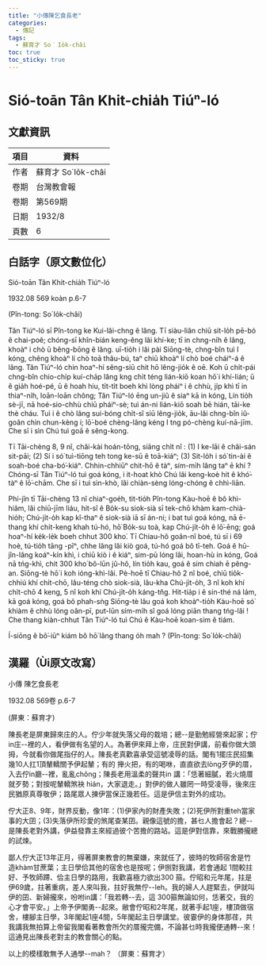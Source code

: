 ```yaml
---
title: "小傳陳乞食長老"
categories:
  - 傳記
tags:
  - 蘇育才 So͘ Io̍k-châi
toc: true
toc_sticky: true
---
```


# Sió-toān Tân Khit-chia̍h Tiúⁿ-ló

## 文獻資訊

| 項目 | 資料 |
|---|---|
| 作者 | 蘇育才 So͘ Io̍k-châi |
| 卷期 | 台灣教會報 |
| 卷期 | 第569期 |
| 日期 | 1932/8 |
| 頁數 | 6 |

## 白話字（原文數位化）

Sió-toān Tân Khit-chia̍h Tiúⁿ-ló

1932.08 569 koàn p.6-7

(Pîn-tong: So͘ Io̍k-châi)

Tân Tiúⁿ-ló sī Pîn-tong ke Kui-lâi-chng ê lâng. Tī siàu-liân chiū sit-lo̍h pē-bó ê chai-poê; chóng-sī khîn-bián keng-êng lâi khí-ke; tī in chng-ni̍h ê lâng, khoàⁿ i chò ū bêng-bōng ê lâng. uī-tio̍h i lâi pài Siōng-tè, chng-bîn tuì I kóng, chêng khoàⁿ lí chò toā thâu-bú, taⁿ chiū khoàⁿ lí chò boé cháiⁿ-á ê lâng. Tân Tiúⁿ-ló chin hoaⁿ-hí sêng-siū chit hō lêng-jio̍k ê oē. Koh ū chi̍t-pái chng-bîn chio-chi̍p kuí-cha̍p lâng kng chi̍t téng lián-kiō koan hō͘ i khí-lián; ū ê gia̍h hoé-pé, ū ê hoah hiu, ti̍t-ti̍t boeh khì lòng pháiⁿ i ê chhù, ji̍p khì tī in thiaⁿ-ni̍h, loān-loān chông; Tân Tiúⁿ-ló ēng un-jiû ê siaⁿ kā in kóng, Lín tio̍h sè-jī, nā hoé-sio-chhù chiū pháiⁿ-sè; tuì án-ni lián-kiō soah bē hián, tāi-ke thè cháu. Tuì i ê chò lâng sui-bóng chi̍t-sî siū lêng-jio̍k, āu-lâi chng-bîn iû-goân chin chun-kèng i; lō͘-boé chèng-lâng kéng I tng pó-chèng kuí-nā-jīm. Che sī i sìn Chú tuì goā ê sêng-kong.

Tī Tāi-chèng 8, 9 nî, châi-kài hoán-tōng, siāng chi̍t nî : (1) I ke-lāi ê châi-sán sit-pāi; (2) Sí i só͘ tuì-tiōng teh tong ke-sū ê toā-kiáⁿ; (3) Sit-lo̍h i só͘ tin-ài ê soah-boé cha-bó͘-kiáⁿ. Chhin-chhiūⁿ chit-hō ê tàⁿ, sím-mi̍h lâng taⁿ ē khí ? Chóng-sī Tân Tiúⁿ-ló tuì goá kóng, i it-hoat khò Chú lâi keng-koè hit ê khó͘-tàⁿ ê lō͘-chām. Che sī i tuì sìn-khò, lâi chiàn-sèng lóng-chóng ê chhì-liān.

Phí-jîn tī Tāi-chèng 13 nî chiaⁿ-goe̍h, tit-tio̍h Pîn-tong Kàu-hoē ê bô khì-hiâm, lâi chiū-jīm liáu, hit-sî ê Bo̍k-su siok-sià sī tek-chō khàm kam-chià-hio̍h; Chú-ji̍t-o̍h kap kî-thaⁿ ê siok-sià iā sī án-ni; i bat tuì goá kóng, nā ē-thang khí chi̍t-keng khah tú-hó, hō͘ Bo̍k-su toà, kap Chú-ji̍t-o̍h ê lō͘-ēng; goá hoaⁿ-hí ke̍k-le̍k boeh chhut 300 kho͘. Tī Chiau-hô goân-nî boé, tú sī i 69 hoè, tú-tio̍h tāng -pīⁿ, chhe lâng lâi kiò goá, tú-hó goá bô tī-teh. Goá ê hū-jîn-lâng koáⁿ-kín khì, i chiū kiò i ê kiáⁿ, sim-pū lóng lâi, hoan-hù in kóng, Goá nā tńg-khì, chit 300 kho͘ bô-lūn jû-hô, lín tio̍h kau, goá ê sim chiah ē pêng-an. Siōng-tè hō͘ i koh ióng-khì-lâi. Pè-hoē tī Chiau-hô 2 nî boé, chiū tio̍k-chhiú khí chi̍t-chō, lâu-téng chò siok-sià, lâu-kha Chú-ji̍t-o̍h, 3 nî koh khí chi̍t-chō 4 keng, 5 nî koh khí Chú-ji̍t-o̍h káng-tn̂g. Hit-tia̍p i ê sin-thé ná lám, kā goá kóng, goá bô phah-sǹg Siōng-tè lâu goá koh khoàⁿ-tio̍h Kàu-hoē só͘ khiàm ê chhù lóng oân-pī, put-lūn sím-mi̍h sî goá lóng piān thang tńg-lâi ! Che thang kiàn-chhut Tân Tiúⁿ-ló tuì Chú ê Kàu-hoē koan-sim ê tiám.

Í-siōng ê bô͘-iūⁿ kiám bô hō͘ lâng thang o̍h mah ? (Pîn-tong: So͘ Io̍k-châi)

## 漢羅（Ùi原文改寫）

小傳 陳乞食長老

1932.08 569卷 p.6-7

(屏東：蘇育才)

陳長老是屏東歸來庄的人。佇少年就失落父母的栽培；總--是勤勉經營來起家；佇in庄--裡的人，看伊做有名望的人。為著伊來拜上帝，庄民對伊講，前看你做大頭拇，今就看你做尾指仔的人。陳長老真歡喜承受這號凌辱的話。閣有1擺庄民招集幾10人扛1頂輦轎關予伊起輦；有的 攑火把，有的喝咻，直直欲去lòng歹伊的厝，入去佇in廳--裡，亂亂chông；陳長老用溫柔的聲共in 講：「恁著細膩，若火燒厝就歹勢；對按呢輦轎煞袂 hián，大家退走。」對伊的做人雖罔一時受凌辱，後來庄民猶原真尊敬伊；路尾眾人揀伊當保正幾若任。這是伊信主對外的成功。

佇大正8、9年，財界反動，像1年：(1)伊家內的財產失敗；(2)死伊所對重teh當家事的大囝；(3)失落伊所珍愛的煞尾查某囝。親像這號的擔，甚乜人擔會起？總--是陳長老對外講，伊益發靠主來經過彼个苦擔的路站。這是伊對信靠，來戰勝攏總的試煉。

鄙人佇大正13年正月，得著屏東教會的無棄嫌，來就任了，彼時的牧師宿舍是竹造khàm甘蔗葉；主日學佮其他的宿舍也是按呢；伊捌對我講，若會通起 1間較拄好、予牧師蹛、佮主日學的路用，我歡喜極力欲出300 箍。佇昭和元年尾，拄是伊69歲，拄著重病，差人來叫我，拄好我無佇--leh。我的婦人人趕緊去，伊就叫伊的囝、新婦攏來，吩咐in講：「我若轉--去，這 300箍無論如何，恁著交，我的心才會平安。」上帝予伊閣勇--起來。敝會佇昭和2年尾，就著手起1座，樓頂做宿舍，樓腳主日學，3年閣起1座4間，5年閣起主日學講堂。彼霎伊的身体那荏，共我講我無拍算上帝留我閣看著教會所欠的厝攏完備，不論甚乜時我攏便通轉--來！這通見出陳長老對主的教會關心的點。

以上的模樣敢無予人通學--mah？ （屏東：蘇育才）
